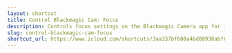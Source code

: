 ```yaml
---
layout: shortcut
title: Control Blackmagic Cam: Focus
description: Controls focus settings on the Blackmagic Camera app for iOS
slug: control-blackmagic-cam-focus
shortcut_url: https://www.icloud.com/shortcuts/3aa337bf608a4bd88938abf67f90f2b0
---
```

